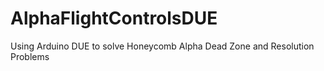 # AlphaFlightControlsDUE
Using Arduino DUE to solve Honeycomb Alpha Dead Zone and Resolution Problems
